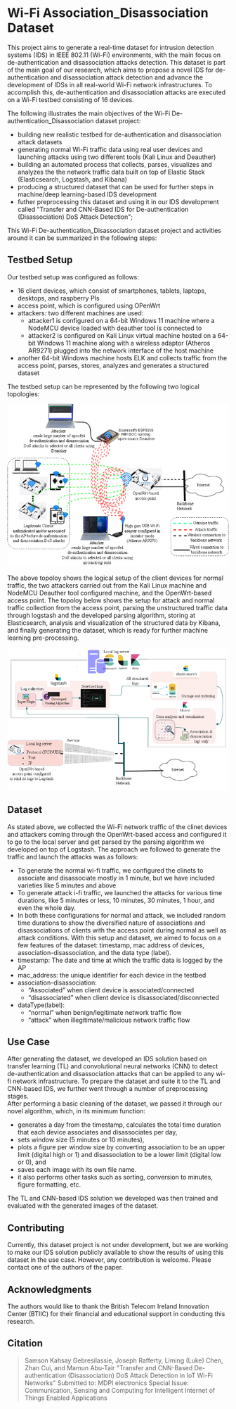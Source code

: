 # Wi-Fi Association_Disassociation Dataset

This project aims to generate a real-time dataset for intrusion detection systems (IDS) in IEEE 802.11 (Wi-Fi) environments, with the main focus on de-authentication and disassociation attacks detection. 
This dataset is part of the main goal of our research, which aims to propose a novel IDS for de-authentication and disassociation attack detection and advance the development of IDSs in all real-world Wi-Fi network infrastructures. To accomplish this, de-authentication and disassociation attacks are executed on a Wi-Fi testbed consisting of 16 devices.

The following illustrates the main objectives of the Wi-Fi De-authentication_Disassociation dataset project:

- building new realistic testbed for de-authentication and disassociation attack datasets 
- generating normal Wi-Fi traffic data using real user devices and launching attacks using two different tools (Kali Linux and Deauther)
- building an automated process that collects, parses, visualizes and analyzes the the network traffic data built on top of Elastic Stack (Elasticsearch, Logstash, and Kibana)
- producing a structured dataset that can be used for further steps in machine/deep learning-based IDS development
- futher preprocessing this dataset and using it in our IDS development called "Transfer and CNN-Based IDS for De-authentication (Disassociation) DoS Attack Detection";

This Wi-Fi De-authentication_Disassociation dataset project and activities around it can be summarized in the following steps:

## Testbed Setup ##
Our testbed setup was configured as follows:
- 16 client devices, which consist of smartphones, tablets, laptops, desktops, and raspberry PIs
- access point, which is configured using OPenWrt
- attackers: two different machines are used:
  - attacker1 is configured on a 64-bit Windows 11 machine where a NodeMCU device loaded with deauther tool is connected to
  - attacker2 is configured on Kali Linux virtual machine hosted on a 64-bit Windows 11 machine along with a wireless adaptor (Atheros AR9271) plugged into the network interface  of the host machine
- another  64-bit Windows machine hosts ELK and collects traffic from the access point, parses, stores, analyzes and generates a structured dataset 

The testbed setup can be represented by the following two logical topologies:

![](images/Wi-Fi_traffic_generator_and_attacks_module.png)

The above topoloy shows the logical setup of the client devices for normal traffic, the two attackers carried out from the Kali Linux machine and NodeMCU Deauther tool configured machine, and the OpenWrt-based access point. 
The topoloy below shows the setup for attack and normal traffic collection from the access point, parsing the unstructured traffic data through logstash and the developed parsing algorithm, storing at Elasticsearch, analysis and visualization of the structured data by Kibana, and finally generating the dataset, which is ready for further machine learning pre-processing.

![](images/Colleting_parsing_storing_generating_module_v2.png) 

## Dataset ##
As stated above, we collected the Wi-Fi network traffic of the clinet devices and attackers coming through the OpenWrt-based access and configured it to go to the local server and get parsed by the parsing algorithm we developed on top of Logstash. The approach we followed to generate the traffic and launch the attacks was as follows:
- To generate the normal wi-fi traffic, we configured the clinets to associate and disassociate mostly in 1 minute, but we have included varieties like 5 minutes and above
- To generate attack i-fi traffic, we launched the attacks for various time durations, like 5 minutes or less, 10 minutes, 30 minutes, 1 hour, and even the whole day.
- In both these configurations for normal and attack, we included random time durations to show the diversified nature of associations and disassociations of clients with the access point during normal as well as attack conditions.
With this setup and dataset, we aimed to focus on a few features of the dataset: timestamp, mac address of devices, association-disassociation, and the data type (label).
- timestamp: The date and time at which the traffic data is logged by the AP
- mac_address: the unique identifier for each device in the testbed
- association-disassociation:
   - “Associated” when client device is associated/connected
   - “disassociated” when client device is disassociated/disconnected
- dataType(label):
   - “normal” when benign/legitimate network traffic flow
   - “attack” when illegitimate/malicious network traffic flow

## Use Case ##
After generating the dataset, we developed an IDS solution based on transfer learning (TL) and convolutional neural networks (CNN) to detect de-authentication and disassociation attacks that can be applied to any wi-fi network infrastructure. To prepare the dataset and suite it to the TL and CNN-based IDS, we further went through a number of preprocessing stages.  
After performing a basic cleaning of the dataset, we passed it through our novel algorithm, which, in its minimum function:
- generates a day from the timestamp, calculates the total time duration that each device associates and disassociates per day,
-  sets window size (5 minutes or 10 minutes),
-  plots a figure per window size by converting association to be an upper limit (digital high or 1) and disassociation to be a lower limit (digital low or 0), and
-  saves each image with its own file name.
-  it also performs other tasks such as sorting, conversion to minutes, figure formatting, etc.

The TL and CNN-based IDS solution we developed was then trained and evaluated with the generated images of the dataset.

## Contributing ##
Currently, this dataset project is not under development, but we are working to make our IDS solution publicly available to show the results of using this dataset in the use case. However, any contribution is welcome. Please contact one of the authors of the paper.

## Acknowledgments ##
The authors would like to thank the British Telecom Ireland Innovation Center (BTIIC) for their financial and educational support in conducting this research.

## Citation ##
> Samson Kahsay Gebresilassie, Joseph Rafferty, Liming (Luke) Chen, Zhan Cui, and Mamun Abu-Tair "Transfer and CNN-Based De-authentication (Disassociation) DoS Attack Detection in IoT Wi-Fi Networks"
> Submitted to: MDPI electronics Special Issue: Communication, Sensing and Computing for Intelligent Internet of Things Enabled Applications

